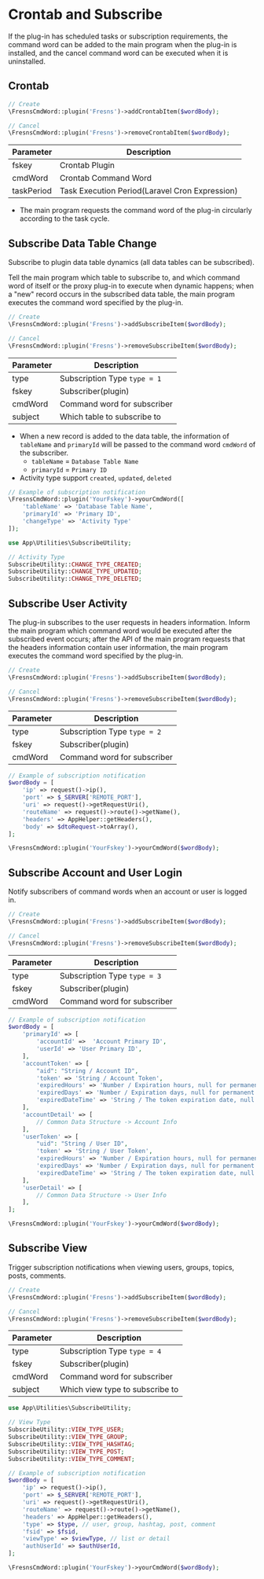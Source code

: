# Crontab and Subscribe

If the plug-in has scheduled tasks or subscription requirements, the command word can be added to the main program when the plug-in is installed, and the cancel command word can be executed when it is uninstalled.

## Crontab

```php
// Create
\FresnsCmdWord::plugin('Fresns')->addCrontabItem($wordBody);

// Cancel
\FresnsCmdWord::plugin('Fresns')->removeCrontabItem($wordBody);
```

| Parameter | Description |
| --- | --- |
| fskey | Crontab Plugin |
| cmdWord | Crontab Command Word |
| taskPeriod | Task Execution Period(Laravel Cron Expression) |

- The main program requests the command word of the plug-in circularly according to the task cycle. 

## Subscribe Data Table Change

Subscribe to plugin data table dynamics (all data tables can be subscribed).

Tell the main program which table to subscribe to, and which command word of itself or the proxy plug-in to execute when dynamic happens; when a "new" record occurs in the subscribed data table, the main program executes the command word specified by the plug-in.

```php
// Create
\FresnsCmdWord::plugin('Fresns')->addSubscribeItem($wordBody);

// Cancel
\FresnsCmdWord::plugin('Fresns')->removeSubscribeItem($wordBody);
```

| Parameter | Description |
| --- | --- |
| type | Subscription Type `type = 1` |
| fskey | Subscriber(plugin) |
| cmdWord | Command word for subscriber |
| subject | Which table to subscribe to |

- When a new record is added to the data table, the information of `tableName` and `primaryId` will be passed to the command word `cmdWord` of the subscriber.
    - `tableName` = `Database Table Name`
    - `primaryId` = `Primary ID`
- Activity type support `created`, `updated`, `deleted`

```php
// Example of subscription notification
\FresnsCmdWord::plugin('YourFskey')->yourCmdWord([
    'tableName' => 'Database Table Name',
    'primaryId' => 'Primary ID',
    'changeType' => 'Activity Type'
]);
```

```php
use App\Utilities\SubscribeUtility;

// Activity Type
SubscribeUtility::CHANGE_TYPE_CREATED;
SubscribeUtility::CHANGE_TYPE_UPDATED;
SubscribeUtility::CHANGE_TYPE_DELETED;
```

## Subscribe User Activity

The plug-in subscribes to the user requests in headers information. Inform the main program which command word would be executed after the subscribed event occurs; after the API of the main program requests that the headers information contain user information, the main program executes the command word specified by the plug-in.

```php
// Create
\FresnsCmdWord::plugin('Fresns')->addSubscribeItem($wordBody);

// Cancel
\FresnsCmdWord::plugin('Fresns')->removeSubscribeItem($wordBody);
```

| Parameter | Description |
| --- | --- |
| type | Subscription Type `type = 2` |
| fskey | Subscriber(plugin) |
| cmdWord | Command word for subscriber |

```php
// Example of subscription notification
$wordBody = [
    'ip' => request()->ip(),
    'port' => $_SERVER['REMOTE_PORT'],
    'uri' => request()->getRequestUri(),
    'routeName' => request()->route()->getName(),
    'headers' => AppHelper::getHeaders(),
    'body' => $dtoRequest->toArray(),
];

\FresnsCmdWord::plugin('YourFskey')->yourCmdWord($wordBody);
```

## Subscribe Account and User Login

Notify subscribers of command words when an account or user is logged in.

```php
// Create
\FresnsCmdWord::plugin('Fresns')->addSubscribeItem($wordBody);

// Cancel
\FresnsCmdWord::plugin('Fresns')->removeSubscribeItem($wordBody);
```

| Parameter | Description |
| --- | --- |
| type | Subscription Type `type = 3` |
| fskey | Subscriber(plugin) |
| cmdWord | Command word for subscriber |

```php
// Example of subscription notification
$wordBody = [
    'primaryId' => [
        'accountId' =>  'Account Primary ID',
        'userId' => 'User Primary ID',
    ],
    'accountToken' => [
        "aid": "String / Account ID",
        'token' => 'String / Account Token',
        'expiredHours' => 'Number / Expiration hours, null for permanent',
        'expiredDays' => 'Number / Expiration days, null for permanent',
        'expiredDateTime' => 'String / The token expiration date, null for permanent, in the format Y-m-d H:i:s'
    ],
    'accountDetail' => [
        // Common Data Structure -> Account Info
    ],
    'userToken' => [
        "uid": "String / User ID",
        'token' => 'String / User Token',
        'expiredHours' => 'Number / Expiration hours, null for permanent',
        'expiredDays' => 'Number / Expiration days, null for permanent',
        'expiredDateTime' => 'String / The token expiration date, null for permanent, in the format Y-m-d H:i:s'
    ],
    'userDetail' => [
        // Common Data Structure -> User Info
    ],
];

\FresnsCmdWord::plugin('YourFskey')->yourCmdWord($wordBody);
```

## Subscribe View

Trigger subscription notifications when viewing users, groups, topics, posts, comments.

```php
// Create
\FresnsCmdWord::plugin('Fresns')->addSubscribeItem($wordBody);

// Cancel
\FresnsCmdWord::plugin('Fresns')->removeSubscribeItem($wordBody);
```

| Parameter | Description |
| --- | --- |
| type | Subscription Type `type = 4` |
| fskey | Subscriber(plugin) |
| cmdWord | Command word for subscriber |
| subject | Which view type to subscribe to |

```php
use App\Utilities\SubscribeUtility;

// View Type
SubscribeUtility::VIEW_TYPE_USER;
SubscribeUtility::VIEW_TYPE_GROUP;
SubscribeUtility::VIEW_TYPE_HASHTAG;
SubscribeUtility::VIEW_TYPE_POST;
SubscribeUtility::VIEW_TYPE_COMMENT;
```

```php
// Example of subscription notification
$wordBody = [
    'ip' => request()->ip(),
    'port' => $_SERVER['REMOTE_PORT'],
    'uri' => request()->getRequestUri(),
    'routeName' => request()->route()->getName(),
    'headers' => AppHelper::getHeaders(),
    'type' => $type, // user, group, hashtag, post, comment
    'fsid' => $fsid,
    'viewType' => $viewType, // list or detail
    'authUserId' => $authUserId,
];

\FresnsCmdWord::plugin('YourFskey')->yourCmdWord($wordBody);
```
